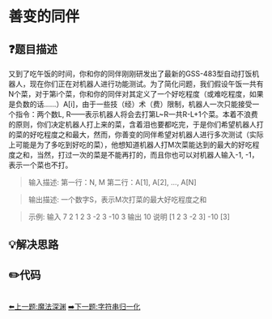 # 善变的同伴

## :question:题目描述
又到了吃午饭的时间，你和你的同伴刚刚研发出了最新的GSS-483型自动打饭机器人，现在你们正在对机器人进行功能测试。为了简化问题，我们假设午饭一共有N个菜，对于第i个菜，你和你的同伴对其定义了一个好吃程度（或难吃程度，如果是负数的话……）A[i]，由于一些技（经）术（费）限制，机器人一次只能接受一个指令：两个数L, R——表示机器人将会去打第L~R一共R-L+1个菜。本着不浪费的原则，你们决定机器人打上来的菜，含着泪也要都吃完，于是你们希望机器人打的菜的好吃程度之和最大，然而，你善变的同伴希望对机器人进行多次测试（实际上可能是为了多吃到好吃的菜），他想知道机器人打M次菜能达到的最大的好吃程度之和，当然，打过一次的菜是不能再打的，而且你也可以对机器人输入-1, -1，表示一个菜也不打。 

>输入描述:
第一行：N, M
第二行：A[1], A[2], ..., A[N]

>输出描述:
一个数字S，表示M次打菜的最大好吃程度之和

>示例:
输入
7 2
1 2 3 -2 3 -10 3
输出
10
说明
[1 2 3 -2 3] -10 [3]

## :bulb:解决思路

## :pencil2:代码
```c++
```
[:arrow_left:上一题:魔法深渊](ClimbStair.md)
[:arrow_right:下一题:字符串归一化](CompressString.md)